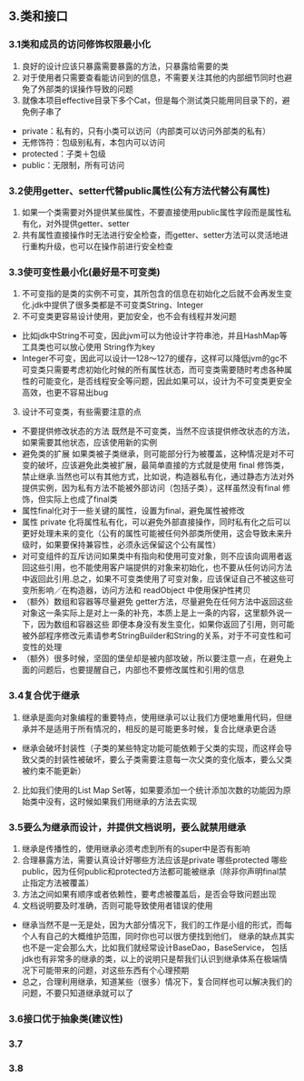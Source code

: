 ## 3.类和接口

### 3.1类和成员的访问修饰权限最小化
1. 良好的设计应该只暴露需要暴露的方法，只暴露给需要的类
2. 对于使用者只需要查看能访问到的信息，不需要关注其他的内部细节同时也避免了外部类的误操作导致的问题
3. 就像本项目effective目录下多个Cat，但是每个测试类只能用同目录下的，避免例子串了
- private：私有的，只有小类可以访问（内部类可以访问外部类的私有）  
- 无修饰符：包级别私有，本包内可以访问  
- protected：子类＋包级   
- public：无限制，所有可访问

### 3.2使用getter、setter代替public属性(公有方法代替公有属性)
1. 如果一个类需要对外提供某些属性，不要直接使用public属性字段而是属性私有化，对外提供getter、setter
2. 共有属性直接操作时无法进行安全检查，而getter、setter方法可以灵活地进行重构升级，也可以在操作前进行安全检查

### 3.3使可变性最小化(最好是不可变类)
1. 不可变指的是类的实例不可变，其所包含的信息在初始化之后就不会再发生变化.jdk中提供了很多类都是不可变类String、Integer
2. 不可变类更容易设计使用，更加安全，也不会有线程并发问题
- 比如jdk中String不可变，因此jvm可以为他设计字符串池，并且HashMap等工具类也可以放心使用 String作为key  
- Integer不可变，因此可以设计—128～127的缓存，这样可以降低jvm的gc不可变类只需要考虑初始化时候的所有属性状态，而可变类需要随时考虑各种属性的可能变化，是否线程安全等问题，因此如果可以，设计为不可变类更安全高效，也更不容易出bug
3. 设计不可变类，有些需要注意的点
- 不要提供修改状态的方法 既然是不可变类，当然不应该提供修改状态的方法，如果需要其他状态，应该使用新的实例
- 避免类的扩展 如果类被子类继承，则可能部分行为被覆盖，这种情况是对不可变的破坏，应该避免此类被扩展，最简单直接的方式就是使用 final 修饰类，禁止继承.当然也可以有其他方式，比如说，构造器私有化，通过静态方法对外提供实例，因为私有方法不能被外部访问（包括子类），这样虽然没有final 修饰，但实际上也成了final类
- 属性final化对于一些关键的属性，设置为final，避免属性被修改
- 属性 private 化将属性私有化，可以避免外部直接操作，同时私有化之后可以更好处理未来的变化（公有的属性可能被任何外部类所使用，这会导致未来升级时，如果要保持兼容性，必须永远保留这个公有属性）
- 对可变组件的互斥访问如果类中有指向和使用可变对象，则不应该向调用者返回这些引用，也不能使用客户端提供的对象来初始化，也不要从任何访问方法中返回此引用.总之，如果不可变类使用了可变对象，应该保证自己不被这些可变所影响／在构造器，访问方法和 readObject 中使用保护性拷贝
- （额外）数组和容器等尽量避免 getter方法，尽量避免在任何方法中返回这些对象这一条实际上是对上一条的补充，本质上是上一条的内容，这里额外说一下，因为数组和容器这些 即便本身没有发生变化，如果你返回了引用，则可能被外部程序修改元素请参考StringBuilder和String的关系，对于不可变性和可变性的处理
- （额外）很多时候，坚固的堡垒却是被内部攻破，所以要注意一点，在避免上面的问题后，也要提醒自己，内部也不要修改属性和引用的信息

### 3.4复合优于继承
1. 继承是面向对象编程的重要特点，使用继承可以让我们方便地重用代码，但继承并不是适用于所有情况的，相反的是可能更多时候，复合比继承更合适
- 继承会破坏封装性（子类的某些特定功能可能依赖于父类的实现，而这样会导致父类的封装性被破坏，要么子类需要注意每一次父类的变化版本，要么父类被约束不能更新）
2. 比如我们使用的List Map Set等，如果要添加一个统计添加次数的功能因为原始类中没有，这时候如果我们用继承的方法去实现

### 3.5要么为继承而设计，并提供文档说明，要么就禁用继承
1. 继承是传播性的，使用继承必须考虑到所有的super中是否有影响  
2. 合理暴露方法，需要认真设计好哪些方法应该是private 哪些protected 哪些 public，因为任何public和protected方法都可能被继承（除非你声明final禁止指定方法被覆盖）  
3. 方法之间如果有顺序或者依赖性，要考虑被覆盖后，是否会导致问题出现  
4. 文档说明要及时准确，否则可能导致使用者错误的使用  

- 继承当然不是一无是处，因为大部分情况下，我们的工作是小组的形式，而每个人有自己的大概维护范围，同时你也可以很方便找到他们，
继承的缺点其实也不是一定会那么大，比如我们就经常设计BaseDao，BaseService，
包括jdk也有非常多的继承的类，以上的说明只是帮我们认识到继承体系在极端情况下可能带来的问题，对这些东西有个心理预期
- 总之，合理利用继承，知道某些（很多）情况下，复合同样也可以解决我们的问题，不要只知道继承就可以了

### 3.6接口优于抽象类(建议性)


### 3.7


### 3.8




